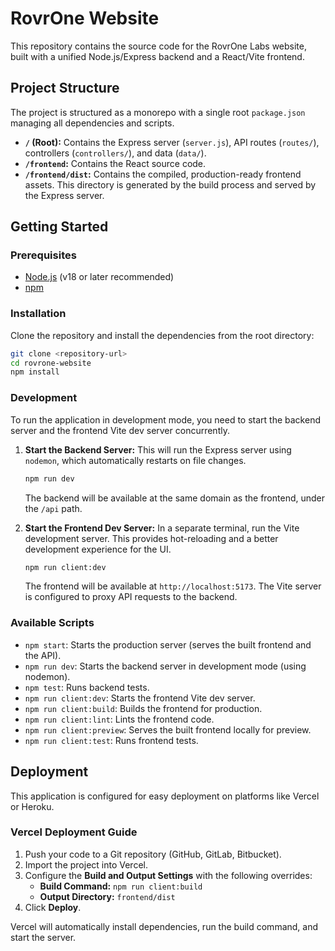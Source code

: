 # RovrOne Website

This repository contains the source code for the RovrOne Labs website, built with a unified Node.js/Express backend and a React/Vite frontend.

## Project Structure

The project is structured as a monorepo with a single root `package.json` managing all dependencies and scripts.

- **`/` (Root):** Contains the Express server (`server.js`), API routes (`routes/`), controllers (`controllers/`), and data (`data/`).
- **`/frontend`:** Contains the React source code.
- **`/frontend/dist`:** Contains the compiled, production-ready frontend assets. This directory is generated by the build process and served by the Express server.

## Getting Started

### Prerequisites

- [Node.js](https://nodejs.org/) (v18 or later recommended)
- [npm](https://www.npmjs.com/)

### Installation

Clone the repository and install the dependencies from the root directory:

```bash
git clone <repository-url>
cd rovrone-website
npm install
```

### Development

To run the application in development mode, you need to start the backend server and the frontend Vite dev server concurrently.

1.  **Start the Backend Server:**
    This will run the Express server using `nodemon`, which automatically restarts on file changes.

    ```bash
    npm run dev
    ```
    The backend will be available at the same domain as the frontend, under the `/api` path.

2.  **Start the Frontend Dev Server:**
    In a separate terminal, run the Vite development server. This provides hot-reloading and a better development experience for the UI.

    ```bash
    npm run client:dev
    ```
    The frontend will be available at `http://localhost:5173`. The Vite server is configured to proxy API requests to the backend.

### Available Scripts

- `npm start`: Starts the production server (serves the built frontend and the API).
- `npm run dev`: Starts the backend server in development mode (using nodemon).
- `npm test`: Runs backend tests.
- `npm run client:dev`: Starts the frontend Vite dev server.
- `npm run client:build`: Builds the frontend for production.
- `npm run client:lint`: Lints the frontend code.
- `npm run client:preview`: Serves the built frontend locally for preview.
- `npm run client:test`: Runs frontend tests.

## Deployment

This application is configured for easy deployment on platforms like Vercel or Heroku.

### Vercel Deployment Guide

1.  Push your code to a Git repository (GitHub, GitLab, Bitbucket).
2.  Import the project into Vercel.
3.  Configure the **Build and Output Settings** with the following overrides:
    - **Build Command:** `npm run client:build`
    - **Output Directory:** `frontend/dist`
4.  Click **Deploy**.

Vercel will automatically install dependencies, run the build command, and start the server.